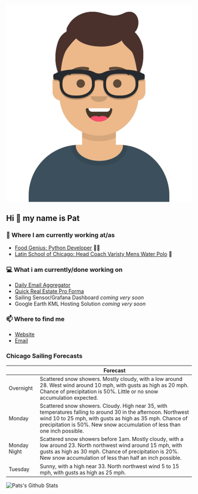 [![Social banner for p-j-falconer](https://raw.githubusercontent.com/P-J-FALCONER/P-J-FALCONER/master/assets/avataaars.svg)](https://patfalconer.com/)
## Hi :wave: my name is Pat

### 💼 Where I am currently working at/as
- [Food Genius: Python Developer](https://getfoodgenius.com/) 🍔🐍
- [Latin School of Chicago: Head Coach Varisty Mens Water Polo](https://www.latinschool.org/) 🤽


### 💻 What i am currently/done working on
 - [Daily Email Aggregator](https://github.com/P-J-FALCONER/dott_daily_mail)
 - [Quick Real Estate Pro Forma](https://github.com/P-J-FALCONER/henry)
 - Sailing Sensor/Grafana Dashboard *coming very soon*
 - Google Earth KML Hosting Solution *coming very soon*

### 📫 Where to find me
 - [Website](https://patfalconer.com/)
 - [Email](mailto:patrick.j.falconer@gmail.com)


### Chicago Sailing Forecasts
|   | Forecast  |
|---|---|
| Overnight | Scattered snow showers. Mostly cloudy, with a low around 28. West wind around 10 mph, with gusts as high as 20 mph. Chance of precipitation is 50%. Little or no snow accumulation expected. |
| Monday | Scattered snow showers. Cloudy. High near 35, with temperatures falling to around 30 in the afternoon. Northwest wind 10 to 25 mph, with gusts as high as 35 mph. Chance of precipitation is 50%. New snow accumulation of less than one inch possible. |
| Monday Night | Scattered snow showers before 1am. Mostly cloudy, with a low around 23. North northwest wind around 15 mph, with gusts as high as 30 mph. Chance of precipitation is 20%. New snow accumulation of less than half an inch possible. |
| Tuesday | Sunny, with a high near 33. North northwest wind 5 to 15 mph, with gusts as high as 25 mph. |

![Pats's Github Stats](https://github-readme-stats.vercel.app/api?username=p-j-falconer&show_icons=true&theme=radical)
